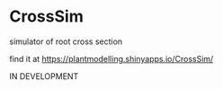 # CrossSim
simulator of root cross section 

find it at https://plantmodelling.shinyapps.io/CrossSim/

IN DEVELOPMENT

